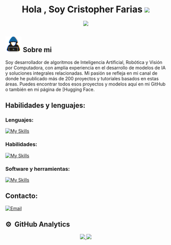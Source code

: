 <h1 align="center"><b>Hola , Soy Cristopher Farias </b><img src="https://media.giphy.com/media/hvRJCLFzcasrR4ia7z/giphy.gif" width="35"></h1>
<!--  -->
<p align="center">
  <a href="https://github.com/DenverCoder1/readme-typing-svg"><img src="https://readme-typing-svg.herokuapp.com?font=Time+New+Roman&color=cyan&size=25&center=true&vCenter=true&width=600&height=100&lines=Soy+Estudiante+Ingenería+en+TICS +.&hearts;++;Me+Gusta+Programar+en+Python;Me+gusta+la+Inteligencia+Artificial;La+vision+por+computadora."></a>
</p>


## <picture><img src = "https://github.com/0xAbdulKhalid/0xAbdulKhalid/raw/main/assets/mdImages/about_me.gif" width = 50px></picture> **Sobre mi**

Soy desarrollador de algoritmos de Inteligencia Artificial, Robótica y Visión por Computadora, con amplia experiencia en el desarrollo de modelos de IA y soluciones integrales relacionadas. Mi pasión se refleja en mi canal de  donde he publicado más de 200 proyectos y tutoriales basados ​​en estas áreas. Puedes encontrar todos esos proyectos y modelos aquí en mi GitHub o también en mi página de [Hugging Face.

## Habilidades y lenguajes:

### Lenguajes:
[![My Skills](https://skillicons.dev/icons?i=py,arduino,matlab,cpp&perline=4)](https://skillicons.dev)

### Habilidades:
[![My Skills](https://skillicons.dev/icons?i=git,github,gitlab,anaconda,autocad&perline=9)](https://skillicons.dev)

### Software y herramientas:
[![My Skills](https://skillicons.dev/icons?i=opencv,tensorflow,flask,pycharm,vscode)](https://skillicons.dev)


## Contacto:
<a href="mailto:fcristopher06@gmail.com"><img alt="Email" src="https://img.shields.io/badge/Email-fcristopher06@gmail.com-blue?style=flat-square&logo=gmail"></a>

## ⚙️ &nbsp;GitHub Analytics

<p align="center">
  <a href="https://github.com/AprendeIngenia">
    <img height="180em" src="https://github-readme-stats-eight-theta.vercel.app/api?username=AprendeIngenia&show_icons=true&theme=algolia&include_all_commits=true&count_private=true"/>
    <img height="180em" src="https://github-readme-stats-eight-theta.vercel.app/api/top-langs/?username=AprendeIngenia&layout=compact&langs_count=8&theme=algolia"/>
  </a>
</p>
